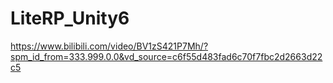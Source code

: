 # LiteRP_Unity6

https://www.bilibili.com/video/BV1zS421P7Mh/?spm_id_from=333.999.0.0&vd_source=c6f55d483fad6c70f7fbc2d2663d22c5
